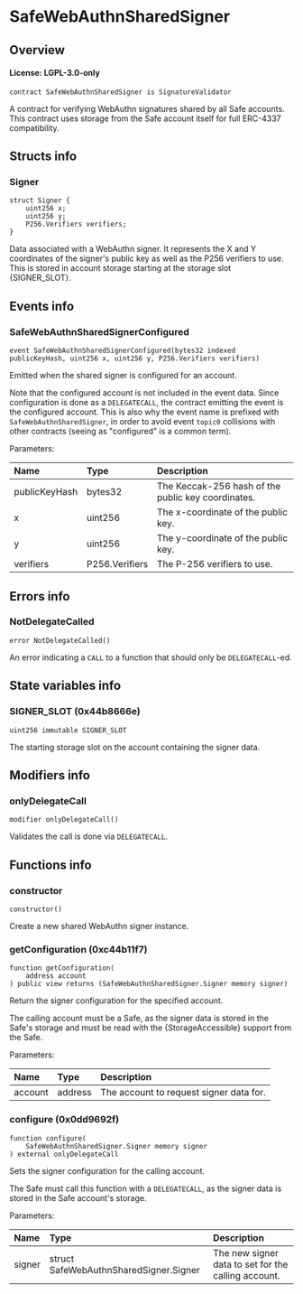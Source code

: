 # SafeWebAuthnSharedSigner

## Overview

#### License: LGPL-3.0-only

```solidity
contract SafeWebAuthnSharedSigner is SignatureValidator
```

A contract for verifying WebAuthn signatures shared by all Safe accounts. This contract uses
storage from the Safe account itself for full ERC-4337 compatibility.
## Structs info

### Signer

```solidity
struct Signer {
	uint256 x;
	uint256 y;
	P256.Verifiers verifiers;
}
```

Data associated with a WebAuthn signer. It represents the X and Y coordinates of the
signer's public key as well as the P256 verifiers to use. This is stored in account storage
starting at the storage slot {SIGNER_SLOT}.
## Events info

### SafeWebAuthnSharedSignerConfigured

```solidity
event SafeWebAuthnSharedSignerConfigured(bytes32 indexed publicKeyHash, uint256 x, uint256 y, P256.Verifiers verifiers)
```

Emitted when the shared signer is configured for an account.

Note that the configured account is not included in the event data. Since configuration
is done as a `DELEGATECALL`, the contract emitting the event is the configured account. This
is also why the event name is prefixed with `SafeWebAuthnSharedSigner`, in order to avoid
event `topic0` collisions with other contracts (seeing as "configured" is a common term).


Parameters:

| Name          | Type           | Description                                         |
| :------------ | :------------- | :-------------------------------------------------- |
| publicKeyHash | bytes32        | The Keccak-256 hash of the public key coordinates.  |
| x             | uint256        | The x-coordinate of the public key.                 |
| y             | uint256        | The y-coordinate of the public key.                 |
| verifiers     | P256.Verifiers | The P-256 verifiers to use.                         |

## Errors info

### NotDelegateCalled

```solidity
error NotDelegateCalled()
```

An error indicating a `CALL` to a function that should only be `DELEGATECALL`-ed.
## State variables info

### SIGNER_SLOT (0x44b8666e)

```solidity
uint256 immutable SIGNER_SLOT
```

The starting storage slot on the account containing the signer data.
## Modifiers info

### onlyDelegateCall

```solidity
modifier onlyDelegateCall()
```

Validates the call is done via `DELEGATECALL`.
## Functions info

### constructor

```solidity
constructor()
```

Create a new shared WebAuthn signer instance.
### getConfiguration (0xc44b11f7)

```solidity
function getConfiguration(
    address account
) public view returns (SafeWebAuthnSharedSigner.Signer memory signer)
```

Return the signer configuration for the specified account.

The calling account must be a Safe, as the signer data is stored in the Safe's storage
and must be read with the {StorageAccessible} support from the Safe.


Parameters:

| Name    | Type    | Description                             |
| :------ | :------ | :-------------------------------------- |
| account | address | The account to request signer data for. |

### configure (0x0dd9692f)

```solidity
function configure(
    SafeWebAuthnSharedSigner.Signer memory signer
) external onlyDelegateCall
```

Sets the signer configuration for the calling account.

The Safe must call this function with a `DELEGATECALL`, as the signer data is stored in
the Safe account's storage.


Parameters:

| Name   | Type                                   | Description                                         |
| :----- | :------------------------------------- | :-------------------------------------------------- |
| signer | struct SafeWebAuthnSharedSigner.Signer | The new signer data to set for the calling account. |
